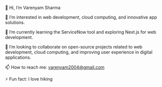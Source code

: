 👋 Hi, I’m Varenyam Sharma

👀 I’m interested in web development, cloud computing, and innovative app solutions.

🌱 I’m currently learning the ServiceNow tool and exploring Next.js for web development.

💞️ I’m looking to collaborate on open-source projects related to web development, cloud computing, and improving user experience in digital applications.

📫 How to reach me: varenyam2004@gmail.com

⚡ Fun fact: I love hiking
